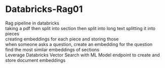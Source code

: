 # Databricks-Rag01
Rag pipeline in databricks
<br> taking a pdf then split into section then split into  long text splitting it into pieces
<br> creating embeddings for each piece and storing those
<br> when someone asks a question, create an embedding for the question
<br> find the most similar embeddings of sections
<br> Leverage Databricks Vector Search with ML  Model endpoint to create and store document embeddings

